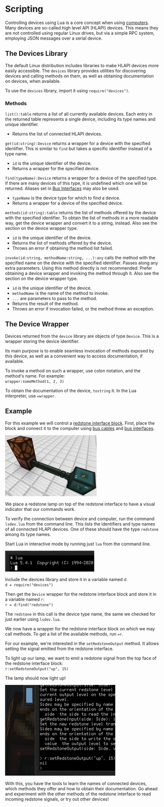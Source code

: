 # Scripting
Controlling devices using Lua is a core concept when using [computers](block/computer.md). Many devices are so-called high level API (HLAPI) devices. This means they are not controlled using regular Linux drives, but via a simple RPC system, employing JSON messages over a serial device.

## The Devices Library
The default Linux distribution includes libraries to make HLAPI devices more easily accessible. The `devices` library provides utilities for discovering devices and calling methods on them, as well as obtaining documentation on devices, when available.

To use the `devices` library, import it using `require("devices")`.

### Methods
`list():table` returns a list of all currently available devices. Each entry in the returned table represents a single device, including its type names and unique identifier.
- Returns the list of connected HLAPI devices.

`get(id:string):Device` returns a wrapper for a device with the specified identifier. This is similar to `find` but takes a specific identifier instead of a type name.
- `id` is the unique identifier of the device.
- Returns a wrapper for the specified device.

`find(typeName):Device` returns a wrapper for a device of the specified type. If there are many devices of this type, it is undefined which one will be returned. Aliases set in [Bus Interfaces](block/bus_interface.md) may also be used.
- `typeName` is the device type for which to find a device.
- Returns a wrapper for a device of the specified device.

`methods(id:string):table` returns the list of methods offered by the device with the specified identifier. To obtain the list of methods in a more readable way, get the device wrapper and convert it to a string, instead. Also see the section on the device wrapper type.
- `id` is the unique identifier of the device.
- Returns the list of methods offered by the device.
- Throws an error if obtaining the method list failed.

`invoke(id:string, methodName:string, ...):any` calls the method with the specified name on the device with the specified identifier. Passes along any extra parameters. Using this method directly is not recommended. Prefer obtaining a device wrapper and invoking the method through it. Also see the section on the device wrapper type.
- `id` is the unique identifier of the device.
- `methodName` is the name of the method to invoke.
- `...` are parameters to pass to the method.
- Returns the result of the method.
- Throws an error if invocation failed, or the method threw an exception.

## The Device Wrapper
Devices returned from the `device` library are objects of type `Device`. This is a wrapper storing the device identifier.

Its main purpose is to enable seamless invocation of methods exposed by this device, as well as a convenient way to access documentation, if available.

To invoke a method on such a wrapper, use colon notation, and the method's name. For example:  
`wrapper:someMethod(1, 2, 3)`

To obtain the documentation of the device, `tostring` it. In the Lua interpreter, use `=wrapper`.

## Example
For this example we will control a [redstone interface block](block/redstone_interface.md). First, place the block and connect it to the computer using [bus cables](block/bus_cable.md) and [bus interfaces](block/bus_interface.md).

![Redstone interface setup](../img/scripting_redstone_interface.png)

We place a redstone lamp on top of the redstone interface to have a visual indicator that our commands work.

To verify the connection between device and computer, run the command `lsdev.lua` from the command line. This lists the identifiers and type names of all connected HLAPI devices. One of these should have the type `redstone` among its type names.

Start Lua in interactive mode by running just `lua` from the command line.

![Lua in interactive mode](../img/scripting_lua_interactive.png)

Include the devices library and store it in a variable named `d`:  
`d = require("devices")`

Then get the `Device` wrapper for the redstone interface block and store it in a variable named `r`:  
`r = d:find("redstone")`

The `redstone` in this call is the device type name, the same we checked for just earlier using `lsdev.lua`.

We now have a wrapper for the redstone interface block on which we may call methods. To get a list of the available methods, run `=r`.

For our example, we're interested in the `setRedstoneOutput` method. It allows setting the signal emitted from the redstone interface.

To light up our lamp, we want to emit a redstone signal from the top face of the redstone interface block:  
`r:setRedstoneOutput("up", 15)`

The lamp should now light up!

![Lit redstone lamp](../img/scripting_lamp.png)

With this, you have the tools to learn the names of connected devices, which methods they offer and how to obtain their documentation. Go ahead and experiment with the other methods of the redstone interface to read incoming redstone signals, or try out other devices!
